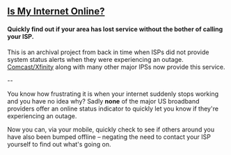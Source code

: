 ## [Is My Internet Online?](http://isp.braitsch.io/)

#### Quickly find out if your area has lost service without the bother of calling your ISP.

This is an archival project from back in time when ISPs did not provide system status alerts when they were experiencing an outage. [Comcast/Xfinity](https://www.xfinity.com/support/status/) along with many other major IPSs now provide this service.

--

You know how frustrating it is when your internet suddenly stops working and you have no idea why? Sadly **none** of the major US broadband providers offer an online status indicator to quickly let you know if they're experiencing an outage.

Now you can, via your mobile, quickly check to see if others around you have also been bumped offline – negating the need to contact your ISP yourself to find out what's going on.